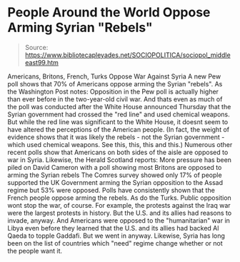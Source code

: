# People Around the World Oppose Arming Syrian "Rebels"

> Source: https://www.bibliotecapleyades.net/SOCIOPOLITICA/sociopol_middleeast99.htm

Americans, Britons, French, Turks Oppose War Against
Syria
A new Pew poll shows that
70% of Americans oppose arming the Syrian "rebels". As the
Washington Post
notes:
Opposition in the Pew poll is
actually higher than ever before in the two-year-old civil war. And
thats even as
much of the poll was conducted after the White House announced
Thursday that the Syrian government had crossed the "red line" and
used chemical weapons.
But while the red line was significant
to the White House, it doesnt seem
to have altered the perceptions of the American people.
(In fact, the weight of evidence shows that
it was likely the rebels - not the Syrian government - which used
chemical weapons. See
this,
this,
this and
this.)
Numerous other recent polls show that
Americans on both sides of the aisle are opposed to war in Syria.
Likewise, the Herald Scotland
reports:
More pressure has been piled on
David Cameron with a poll showing most Britons are opposed to
arming the Syrian rebels
The Comres survey showed only 17% of
people supported the UK Government arming the Syrian opposition
to the Assad regime but 53% were opposed.
Polls have consistently shown that the
French people oppose arming the rebels.
As do the Turks.
Public opposition wont stop the war, of
course. For example, the protests against the Iraq war were the
largest protests in history. But the U.S. and its allies had
reasons to invade, anyway.
And
Americans were opposed to the "humanitarian"
war in Libya
even before they learned that the U.S. and its allies
had backed Al Qaeda to topple Gaddafi.
But we went in anyway.
Likewise, Syria has
long been on the list of
countries which "need"
regime change
whether or not the people want it.
